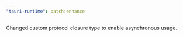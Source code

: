 ```yaml
---
"tauri-runtime": patch:enhance
---
```


Changed custom protocol closure type to enable asynchronous usage.
